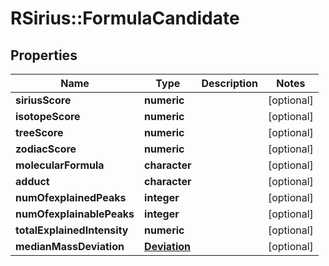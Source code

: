 # RSirius::FormulaCandidate



## Properties
Name | Type | Description | Notes
------------ | ------------- | ------------- | -------------
**siriusScore** | **numeric** |  | [optional] 
**isotopeScore** | **numeric** |  | [optional] 
**treeScore** | **numeric** |  | [optional] 
**zodiacScore** | **numeric** |  | [optional] 
**molecularFormula** | **character** |  | [optional] 
**adduct** | **character** |  | [optional] 
**numOfexplainedPeaks** | **integer** |  | [optional] 
**numOfexplainablePeaks** | **integer** |  | [optional] 
**totalExplainedIntensity** | **numeric** |  | [optional] 
**medianMassDeviation** | [**Deviation**](Deviation.md) |  | [optional] 


